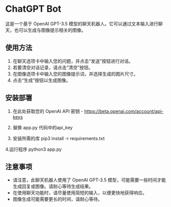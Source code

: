 # ChatGPT Bot

这是一个基于 OpenAI GPT-3.5 模型的聊天机器人。它可以通过文本输入进行聊天，也可以生成与图像提示相关的图像。

## 使用方法

1. 在聊天选项卡中输入您的问题，并点击“发送”按钮进行对话。
2. 若要清空对话记录，请点击“清空”按钮。
3. 在图像选项卡中输入您的图像提示词，并选择生成的图片尺寸。
4. 点击“生成”按钮以生成图像。

## 安装部署

1. 在此处获取您的 OpenAI API 密钥 - https://beta.openai.com/account/api-keys

2. 替换 app.py 代码中的api_key

3. 安装所需的库 
pip3 install -r requirements.txt

4.运行程序
python3 app.py


## 注意事项

- 请注意，此聊天机器人使用了 OpenAI GPT-3.5 模型，可能需要一些时间才能生成回复或图像。请耐心等待生成结果。
- 在使用聊天功能时，请尽量使用简短的输入，以便更快地获得响应。
- 图像生成可能需要更长的时间，请耐心等待。
